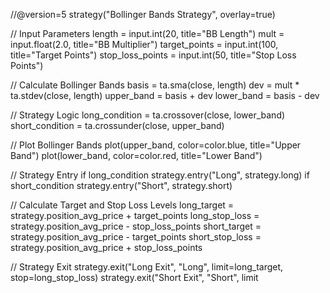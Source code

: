 //@version=5
strategy("Bollinger Bands Strategy", overlay=true)

// Input Parameters
length = input.int(20, title="BB Length")
mult = input.float(2.0, title="BB Multiplier")
target_points = input.int(100, title="Target Points")
stop_loss_points = input.int(50, title="Stop Loss Points")

// Calculate Bollinger Bands
basis = ta.sma(close, length)
dev = mult * ta.stdev(close, length)
upper_band = basis + dev
lower_band = basis - dev

// Strategy Logic
long_condition = ta.crossover(close, lower_band)
short_condition = ta.crossunder(close, upper_band)

// Plot Bollinger Bands
plot(upper_band, color=color.blue, title="Upper Band")
plot(lower_band, color=color.red, title="Lower Band")

// Strategy Entry
if long_condition
    strategy.entry("Long", strategy.long)
if short_condition
    strategy.entry("Short", strategy.short)

// Calculate Target and Stop Loss Levels
long_target = strategy.position_avg_price + target_points
long_stop_loss = strategy.position_avg_price - stop_loss_points
short_target = strategy.position_avg_price - target_points
short_stop_loss = strategy.position_avg_price + stop_loss_points

// Strategy Exit
strategy.exit("Long Exit", "Long", limit=long_target, stop=long_stop_loss)
strategy.exit("Short Exit", "Short", limit
